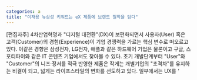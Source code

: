 ```yaml
---
categories: a
title: "이재용 뉴삼성 키워드는 eX 제품에 브랜드 철학을 담다"
---
```

[편집자주] 4차산업혁명과 "디지털 대전환"(DX)이 보편화되면서 사용자(User) 혹은 고객(Customer)의 경험(Experience)이 기업 경쟁력을 가르는 핵심 변수로 떠오르고 있다. 이같은 경향은 삼성전자, LG전자, 애플과 같은 하드웨어 기업은 물론이고 구글, 스포티파이와 같은 IT 콘텐츠 기업에서도 찾아볼 수 있다. 초기 개발단계부터 "User"와 "Customer"의 니즈·정서를 적극 반영한 제품은 작게는 개별기업의 "초격차"를 유지하는 비결이 되고, 넓게는 라이프스타일의 변화를 선도하고 있다. 일부에서는 UX를 ‘